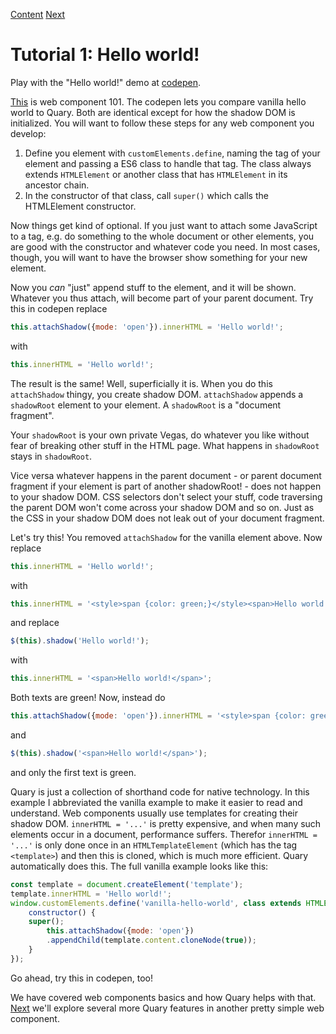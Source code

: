 [Content] [Next]

# Tutorial 1: Hello world!

Play with the "Hello world!" demo at [codepen](https://codepen.io/schrotie/pen/rQYZae).

[This] is web component 101. The codepen lets you compare vanilla hello world to Quary. Both are identical except for how the shadow DOM is initialized. You will want to follow these steps for any web component you develop:

1. Define you element with `customElements.define`, naming the tag of your element and passing a ES6 class to handle that tag. The class always extends `HTMLElement` or another class that has `HTMLElement` in its ancestor chain.
2. In the constructor of that class, call `super()` which calls the HTMLElement constructor.

Now things get kind of optional. If you just want to attach some JavaScript to a tag, e.g. do something to the whole document or other elements, you are good with the constructor and whatever code you need. In most cases, though, you will want to have the browser show something for your new element.

Now you _can_ "just" append stuff to the element, and it will be shown. Whatever you thus attach, will become part of your parent document. Try this in codepen replace
```js
this.attachShadow({mode: 'open'}).innerHTML = 'Hello world!';
```
with
```js
this.innerHTML = 'Hello world!';
```
The result is the same! Well, superficially it is. When you do this `attachShadow` thingy, you create shadow DOM. `attachShadow` appends a `shadowRoot` element to your element. A `shadowRoot` is a "document fragment".

Your `shadowRoot` is your own private Vegas, do whatever you like without fear of breaking other stuff in the HTML page. What happens in `shadowRoot` stays in `shadowRoot`.

Vice versa whatever happens in the parent document - or parent document fragment if your element is part of another shadowRoot! - does not happen to your shadow DOM. CSS selectors don't select your stuff, code traversing the parent DOM won't come across your shadow DOM and so on. Just as the CSS in your shadow DOM does not leak out of your document fragment.

Let's try this! You removed `attachShadow` for the vanilla element above. Now replace
```js
this.innerHTML = 'Hello world!';
```
with
```js
this.innerHTML = '<style>span {color: green;}</style><span>Hello world!</span>';
```
and replace
```js
$(this).shadow('Hello world!');
```
with
```js
this.innerHTML = '<span>Hello world!</span>';
```
Both texts are green! Now, instead do
```js
this.attachShadow({mode: 'open'}).innerHTML = '<style>span {color: green;}</style><span>Hello world!</span>';
```
and
```js
$(this).shadow('<span>Hello world!</span>');
```
and only the first text is green.

Quary is just a collection of shorthand code for native technology. In this example I abbreviated the vanilla example to make it easier to read and understand. Web components usually use templates for creating their shadow DOM. `innerHTML = '...'` is pretty expensive, and when many such elements occur in a document, performance suffers. Therefor `innerHTML = '...'` is only done once in an `HTMLTemplateElement` (which has the tag `<template>`) and then this is cloned, which is much more efficient. Quary automatically does this. The full vanilla example looks like this:
```js
const template = document.createElement('template');
template.innerHTML = 'Hello world!';
window.customElements.define('vanilla-hello-world', class extends HTMLElement {
	constructor() {
   	super();
		this.attachShadow({mode: 'open'})
		.appendChild(template.content.cloneNode(true));
	}
});
```
Go ahead, try this in codepen, too!

We have covered web components basics and how Quary helps with that. [Next] we'll explore several more Quary features in another pretty simple web component.

[codepen]: https://codepen.io/schrotie/pen/rQYZae
[This]: https://github.com/schrotie/quary/tree/master/demo/helloWorld
[Content]: https://github.com/schrotie/quary/tree/master/demo
[Next]: https://github.com/schrotie/quary/tree/master/demo/helloFramework
